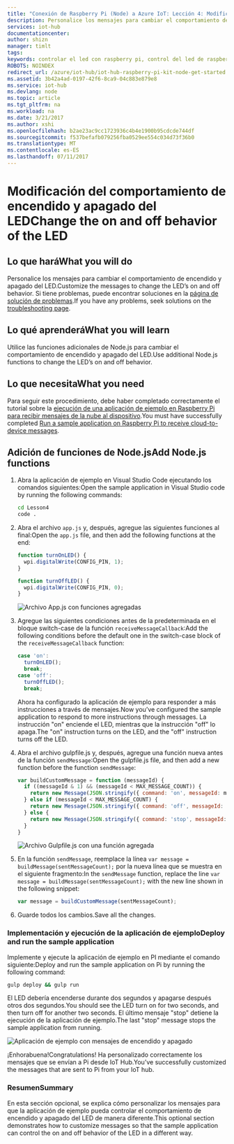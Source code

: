 ```yaml
---
title: "Conexión de Raspberry Pi (Node) a Azure IoT: Lección 4: Modificación de la aplicación | Microsoft Docs"
description: Personalice los mensajes para cambiar el comportamiento de encendido y apagado del LED.
services: iot-hub
documentationcenter: 
author: shizn
manager: timlt
tags: 
keywords: controlar el led con raspberry pi, control del led de raspberry pi, led de control de raspberry pi
ROBOTS: NOINDEX
redirect_url: /azure/iot-hub/iot-hub-raspberry-pi-kit-node-get-started
ms.assetid: 3b42a4ad-0197-42f6-8ca9-04c883e879e8
ms.service: iot-hub
ms.devlang: node
ms.topic: article
ms.tgt_pltfrm: na
ms.workload: na
ms.date: 3/21/2017
ms.author: xshi
ms.openlocfilehash: b2ae23ac9cc1723936c4b4e1900b95cdcde744df
ms.sourcegitcommit: f537befafb079256fba0529ee554c034d73f36b0
ms.translationtype: MT
ms.contentlocale: es-ES
ms.lasthandoff: 07/11/2017
---
```

# <a name="change-the-on-and-off-behavior-of-the-led"></a><span data-ttu-id="0a09d-104">Modificación del comportamiento de encendido y apagado del LED</span><span class="sxs-lookup"><span data-stu-id="0a09d-104">Change the on and off behavior of the LED</span></span>
## <a name="what-you-will-do"></a><span data-ttu-id="0a09d-105">Lo que hará</span><span class="sxs-lookup"><span data-stu-id="0a09d-105">What you will do</span></span>
<span data-ttu-id="0a09d-106">Personalice los mensajes para cambiar el comportamiento de encendido y apagado del LED.</span><span class="sxs-lookup"><span data-stu-id="0a09d-106">Customize the messages to change the LED’s on and off behavior.</span></span> <span data-ttu-id="0a09d-107">Si tiene problemas, puede encontrar soluciones en la [página de solución de problemas](iot-hub-raspberry-pi-kit-node-troubleshooting.md).</span><span class="sxs-lookup"><span data-stu-id="0a09d-107">If you have any problems, seek solutions on the [troubleshooting page](iot-hub-raspberry-pi-kit-node-troubleshooting.md).</span></span>

## <a name="what-you-will-learn"></a><span data-ttu-id="0a09d-108">Lo qué aprenderá</span><span class="sxs-lookup"><span data-stu-id="0a09d-108">What you will learn</span></span>
<span data-ttu-id="0a09d-109">Utilice las funciones adicionales de Node.js para cambiar el comportamiento de encendido y apagado del LED.</span><span class="sxs-lookup"><span data-stu-id="0a09d-109">Use additional Node.js functions to change the LED’s on and off behavior.</span></span>

## <a name="what-you-need"></a><span data-ttu-id="0a09d-110">Lo que necesita</span><span class="sxs-lookup"><span data-stu-id="0a09d-110">What you need</span></span>
<span data-ttu-id="0a09d-111">Para seguir este procedimiento, debe haber completado correctamente el tutorial sobre la [ejecución de una aplicación de ejemplo en Raspberry Pi para recibir mensajes de la nube al dispositivo](iot-hub-raspberry-pi-kit-node-lesson4-send-cloud-to-device-messages.md).</span><span class="sxs-lookup"><span data-stu-id="0a09d-111">You must have successfully completed [Run a sample application on Raspberry Pi to receive cloud-to-device messages](iot-hub-raspberry-pi-kit-node-lesson4-send-cloud-to-device-messages.md).</span></span>

## <a name="add-nodejs-functions"></a><span data-ttu-id="0a09d-112">Adición de funciones de Node.js</span><span class="sxs-lookup"><span data-stu-id="0a09d-112">Add Node.js functions</span></span>
1. <span data-ttu-id="0a09d-113">Abra la aplicación de ejemplo en Visual Studio Code ejecutando los comandos siguientes:</span><span class="sxs-lookup"><span data-stu-id="0a09d-113">Open the sample application in Visual Studio code by running the following commands:</span></span>
   
   ```bash
   cd Lesson4
   code .
   ```
2. <span data-ttu-id="0a09d-114">Abra el archivo `app.js` y, después, agregue las siguientes funciones al final:</span><span class="sxs-lookup"><span data-stu-id="0a09d-114">Open the `app.js` file, and then add the following functions at the end:</span></span>
   
   ```javascript
   function turnOnLED() {
     wpi.digitalWrite(CONFIG_PIN, 1);
   }
   
   function turnOffLED() {
     wpi.digitalWrite(CONFIG_PIN, 0);
   }
   ```
   
   ![Archivo App.js con funciones agregadas](media/iot-hub-raspberry-pi-lessons/lesson4/updated_app_js.png)
3. <span data-ttu-id="0a09d-116">Agregue las siguientes condiciones antes de la predeterminada en el bloque switch-case de la función `receiveMessageCallback`:</span><span class="sxs-lookup"><span data-stu-id="0a09d-116">Add the following conditions before the default one in the switch-case block of the `receiveMessageCallback` function:</span></span>
   
   ```javascript
   case 'on':
     turnOnLED();
     break;
   case 'off':
     turnOffLED();
     break;
   ```
   
   <span data-ttu-id="0a09d-117">Ahora ha configurado la aplicación de ejemplo para responder a más instrucciones a través de mensajes.</span><span class="sxs-lookup"><span data-stu-id="0a09d-117">Now you’ve configured the sample application to respond to more instructions through messages.</span></span> <span data-ttu-id="0a09d-118">La instrucción "on" enciende el LED, mientras que la instrucción "off" lo apaga.</span><span class="sxs-lookup"><span data-stu-id="0a09d-118">The "on" instruction turns on the LED, and the "off" instruction turns off the LED.</span></span>
4. <span data-ttu-id="0a09d-119">Abra el archivo gulpfile.js y, después, agregue una función nueva antes de la función `sendMessage`:</span><span class="sxs-lookup"><span data-stu-id="0a09d-119">Open the gulpfile.js file, and then add a new function before the function `sendMessage`:</span></span>
   
   ```javascript
   var buildCustomMessage = function (messageId) {
     if ((messageId & 1) && (messageId < MAX_MESSAGE_COUNT)) {
       return new Message(JSON.stringify({ command: 'on', messageId: messageId }));
     } else if (messageId < MAX_MESSAGE_COUNT) {
       return new Message(JSON.stringify({ command: 'off', messageId: messageId }));
     } else {
       return new Message(JSON.stringify({ command: 'stop', messageId: messageId }));
     }
   }
   ```
   
   ![Archivo Gulpfile.js con una función agregada](media/iot-hub-raspberry-pi-lessons/lesson4/updated_gulpfile.png)
5. <span data-ttu-id="0a09d-121">En la función `sendMessage`, reemplace la línea `var message = buildMessage(sentMessageCount);` por la nueva línea que se muestra en el siguiente fragmento:</span><span class="sxs-lookup"><span data-stu-id="0a09d-121">In the `sendMessage` function, replace the line `var message = buildMessage(sentMessageCount);` with the new line shown in the following snippet:</span></span>
   
   ```javascript
   var message = buildCustomMessage(sentMessageCount);
   ```
6. <span data-ttu-id="0a09d-122">Guarde todos los cambios.</span><span class="sxs-lookup"><span data-stu-id="0a09d-122">Save all the changes.</span></span>

### <a name="deploy-and-run-the-sample-application"></a><span data-ttu-id="0a09d-123">Implementación y ejecución de la aplicación de ejemplo</span><span class="sxs-lookup"><span data-stu-id="0a09d-123">Deploy and run the sample application</span></span>
<span data-ttu-id="0a09d-124">Implemente y ejecute la aplicación de ejemplo en PI mediante el comando siguiente:</span><span class="sxs-lookup"><span data-stu-id="0a09d-124">Deploy and run the sample application on Pi by running the following command:</span></span>

```bash
gulp deploy && gulp run
```

<span data-ttu-id="0a09d-125">El LED debería encenderse durante dos segundos y apagarse después otros dos segundos.</span><span class="sxs-lookup"><span data-stu-id="0a09d-125">You should see the LED turn on for two seconds, and then turn off for another two seconds.</span></span> <span data-ttu-id="0a09d-126">El último mensaje "stop" detiene la ejecución de la aplicación de ejemplo.</span><span class="sxs-lookup"><span data-stu-id="0a09d-126">The last "stop" message stops the sample application from running.</span></span>

![Aplicación de ejemplo con mensajes de encendido y apagado](media/iot-hub-raspberry-pi-lessons/lesson4/gulp_on_and_off.png)

<span data-ttu-id="0a09d-128">¡Enhorabuena!</span><span class="sxs-lookup"><span data-stu-id="0a09d-128">Congratulations!</span></span> <span data-ttu-id="0a09d-129">Ha personalizado correctamente los mensajes que se envían a Pi desde IoT Hub.</span><span class="sxs-lookup"><span data-stu-id="0a09d-129">You’ve successfully customized the messages that are sent to Pi from your IoT hub.</span></span>

### <a name="summary"></a><span data-ttu-id="0a09d-130">Resumen</span><span class="sxs-lookup"><span data-stu-id="0a09d-130">Summary</span></span>
<span data-ttu-id="0a09d-131">En esta sección opcional, se explica cómo personalizar los mensajes para que la aplicación de ejemplo pueda controlar el comportamiento de encendido y apagado del LED de manera diferente.</span><span class="sxs-lookup"><span data-stu-id="0a09d-131">This optional section demonstrates how to customize messages so that the sample application can control the on and off behavior of the LED in a different way.</span></span>

